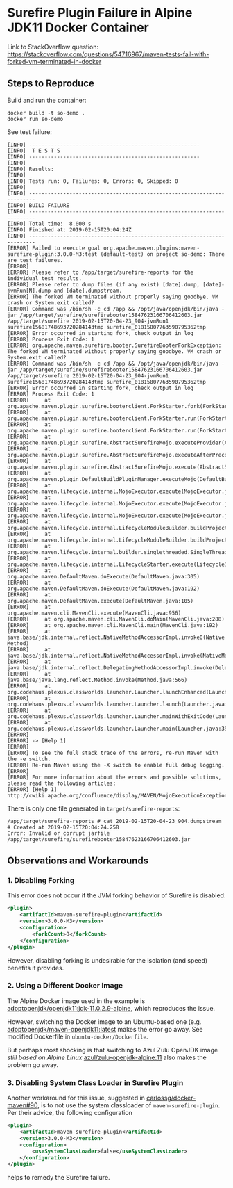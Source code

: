 # Surefire Plugin Failure in Alpine JDK11 Docker Container

Link to StackOverflow question: https://stackoverflow.com/questions/54716967/maven-tests-fail-with-forked-vm-terminated-in-docker

## Steps to Reproduce

Build and run the container:

```
docker build -t so-demo .
docker run so-demo
```

See test failure:

```
[INFO] -------------------------------------------------------
[INFO]  T E S T S
[INFO] -------------------------------------------------------
[INFO] 
[INFO] Results:
[INFO] 
[INFO] Tests run: 0, Failures: 0, Errors: 0, Skipped: 0
[INFO] 
[INFO] ------------------------------------------------------------------------
[INFO] BUILD FAILURE
[INFO] ------------------------------------------------------------------------
[INFO] Total time:  8.000 s
[INFO] Finished at: 2019-02-15T20:04:24Z
[INFO] ------------------------------------------------------------------------
[ERROR] Failed to execute goal org.apache.maven.plugins:maven-surefire-plugin:3.0.0-M3:test (default-test) on project so-demo: There are test failures.
[ERROR] 
[ERROR] Please refer to /app/target/surefire-reports for the individual test results.
[ERROR] Please refer to dump files (if any exist) [date].dump, [date]-jvmRun[N].dump and [date].dumpstream.
[ERROR] The forked VM terminated without properly saying goodbye. VM crash or System.exit called?
[ERROR] Command was /bin/sh -c cd /app && /opt/java/openjdk/bin/java -jar /app/target/surefire/surefirebooter15847623166706412603.jar /app/target/surefire 2019-02-15T20-04-23_904-jvmRun1 surefire15681748693720284143tmp surefire_01815807763590795362tmp
[ERROR] Error occurred in starting fork, check output in log
[ERROR] Process Exit Code: 1
[ERROR] org.apache.maven.surefire.booter.SurefireBooterForkException: The forked VM terminated without properly saying goodbye. VM crash or System.exit called?
[ERROR] Command was /bin/sh -c cd /app && /opt/java/openjdk/bin/java -jar /app/target/surefire/surefirebooter15847623166706412603.jar /app/target/surefire 2019-02-15T20-04-23_904-jvmRun1 surefire15681748693720284143tmp surefire_01815807763590795362tmp
[ERROR] Error occurred in starting fork, check output in log
[ERROR] Process Exit Code: 1
[ERROR] 	at org.apache.maven.plugin.surefire.booterclient.ForkStarter.fork(ForkStarter.java:670)
[ERROR] 	at org.apache.maven.plugin.surefire.booterclient.ForkStarter.run(ForkStarter.java:283)
[ERROR] 	at org.apache.maven.plugin.surefire.booterclient.ForkStarter.run(ForkStarter.java:246)
[ERROR] 	at org.apache.maven.plugin.surefire.AbstractSurefireMojo.executeProvider(AbstractSurefireMojo.java:1161)
[ERROR] 	at org.apache.maven.plugin.surefire.AbstractSurefireMojo.executeAfterPreconditionsChecked(AbstractSurefireMojo.java:1002)
[ERROR] 	at org.apache.maven.plugin.surefire.AbstractSurefireMojo.execute(AbstractSurefireMojo.java:848)
[ERROR] 	at org.apache.maven.plugin.DefaultBuildPluginManager.executeMojo(DefaultBuildPluginManager.java:137)
[ERROR] 	at org.apache.maven.lifecycle.internal.MojoExecutor.execute(MojoExecutor.java:210)
[ERROR] 	at org.apache.maven.lifecycle.internal.MojoExecutor.execute(MojoExecutor.java:156)
[ERROR] 	at org.apache.maven.lifecycle.internal.MojoExecutor.execute(MojoExecutor.java:148)
[ERROR] 	at org.apache.maven.lifecycle.internal.LifecycleModuleBuilder.buildProject(LifecycleModuleBuilder.java:117)
[ERROR] 	at org.apache.maven.lifecycle.internal.LifecycleModuleBuilder.buildProject(LifecycleModuleBuilder.java:81)
[ERROR] 	at org.apache.maven.lifecycle.internal.builder.singlethreaded.SingleThreadedBuilder.build(SingleThreadedBuilder.java:56)
[ERROR] 	at org.apache.maven.lifecycle.internal.LifecycleStarter.execute(LifecycleStarter.java:128)
[ERROR] 	at org.apache.maven.DefaultMaven.doExecute(DefaultMaven.java:305)
[ERROR] 	at org.apache.maven.DefaultMaven.doExecute(DefaultMaven.java:192)
[ERROR] 	at org.apache.maven.DefaultMaven.execute(DefaultMaven.java:105)
[ERROR] 	at org.apache.maven.cli.MavenCli.execute(MavenCli.java:956)
[ERROR] 	at org.apache.maven.cli.MavenCli.doMain(MavenCli.java:288)
[ERROR] 	at org.apache.maven.cli.MavenCli.main(MavenCli.java:192)
[ERROR] 	at java.base/jdk.internal.reflect.NativeMethodAccessorImpl.invoke0(Native Method)
[ERROR] 	at java.base/jdk.internal.reflect.NativeMethodAccessorImpl.invoke(NativeMethodAccessorImpl.java:62)
[ERROR] 	at java.base/jdk.internal.reflect.DelegatingMethodAccessorImpl.invoke(DelegatingMethodAccessorImpl.java:43)
[ERROR] 	at java.base/java.lang.reflect.Method.invoke(Method.java:566)
[ERROR] 	at org.codehaus.plexus.classworlds.launcher.Launcher.launchEnhanced(Launcher.java:289)
[ERROR] 	at org.codehaus.plexus.classworlds.launcher.Launcher.launch(Launcher.java:229)
[ERROR] 	at org.codehaus.plexus.classworlds.launcher.Launcher.mainWithExitCode(Launcher.java:415)
[ERROR] 	at org.codehaus.plexus.classworlds.launcher.Launcher.main(Launcher.java:356)
[ERROR] 
[ERROR] -> [Help 1]
[ERROR] 
[ERROR] To see the full stack trace of the errors, re-run Maven with the -e switch.
[ERROR] Re-run Maven using the -X switch to enable full debug logging.
[ERROR] 
[ERROR] For more information about the errors and possible solutions, please read the following articles:
[ERROR] [Help 1] http://cwiki.apache.org/confluence/display/MAVEN/MojoExecutionException
```

There is only one file generated in `target/surefire-reports`:

```
/app/target/surefire-reports # cat 2019-02-15T20-04-23_904.dumpstream 
# Created at 2019-02-15T20:04:24.258
Error: Invalid or corrupt jarfile /app/target/surefire/surefirebooter15847623166706412603.jar
```

## Observations and Workarounds

### 1. Disabling Forking

This error does not occur if the JVM forking behavior of Surefire is disabled:

```xml
<plugin>
    <artifactId>maven-surefire-plugin</artifactId>
    <version>3.0.0-M3</version>
    <configuration>
        <forkCount>0</forkCount>
    </configuration>
</plugin>
```

However, disabling forking is undesirable for the isolation (and speed) benefits it provides.

### 2. Using a Different Docker Image

The Alpine Docker image used in the example is [adoptopenjdk/openjdk11:jdk-11.0.2.9-alpine](https://hub.docker.com/r/adoptopenjdk/openjdk11/), which reproduces the issue.

However, switching the Docker image to an Ubuntu-based one (e.g. [adoptopenjdk/maven-openjdk11:latest](https://hub.docker.com/r/adoptopenjdk/maven-openjdk11/) makes the error go away. See modified Dockerfile in `ubuntu-docker/Dockerfile`.

But perhaps most shocking is that switching to Azul Zulu OpenJDK image _still based on Alpine Linux_ [azul/zulu-openjdk-alpine:11](https://hub.docker.com/r/azul/zulu-openjdk-alpine) also makes the problem go away.

### 3. Disabling System Class Loader in Surefire Plugin

Another workaround for this issue, suggested in [carlossg/docker-maven#90](https://github.com/carlossg/docker-maven/issues/90), is to not use the system classloader of `maven-surefire-plugin`. Per their advice, the following configuration

```xml
<plugin>
    <artifactId>maven-surefire-plugin</artifactId>
    <version>3.0.0-M3</version>
    <configuration>
        <useSystemClassLoader>false</useSystemClassLoader>
    </configuration>
</plugin>
```
    
helps to remedy the Surefire failure.
